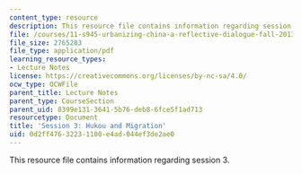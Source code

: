 ```yaml
---
content_type: resource
description: This resource file contains information regarding session 3.
file: /courses/11-s945-urbanizing-china-a-reflective-dialogue-fall-2013/0d2ff47632231100e4ad044ef3de2ae0_MIT11_S945F13_Session3.pdf
file_size: 2765283
file_type: application/pdf
learning_resource_types:
- Lecture Notes
license: https://creativecommons.org/licenses/by-nc-sa/4.0/
ocw_type: OCWFile
parent_title: Lecture Notes
parent_type: CourseSection
parent_uid: 8399e131-3641-5b76-deb8-6fce5f1ad713
resourcetype: Document
title: 'Session 3: Hukou and Migration'
uid: 0d2ff476-3223-1100-e4ad-044ef3de2ae0
---
```

This resource file contains information regarding session 3.